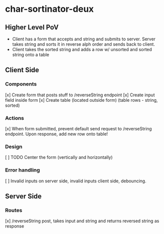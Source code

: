 # char-sortinator-deux


## Higher Level PoV
- Client has a form that accepts and string and submits to server. Server takes string and sorts it in reverse alph order and sends back to client.
- Client takes the sorted string and adds a row w/ unsorted and sorted string onto a table


## Client Side
### Components
[x] Create form that posts stuff to /reverseString endpoint
[x] Create input field inside form
[x] Create table (located outside form) (table rows - string, sorted)

### Actions
[x] When form submitted, prevent default send request to /reverseString endpoint. Upon response, add new row onto table! 

### Design
[ ] TODO Center the form (vertically and horizontally)

### Error handling
[ ] Invalid inputs on server side, invalid inputs client side, debouncing.

## Server Side
### Routes
[x] /reverseString post, takes input and string and returns reversed string as response
